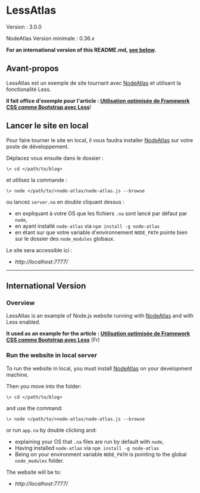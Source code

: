 # LessAtlas #

Version : 3.0.0

NodeAtlas Version minimale : 0.36.x

**For an international version of this README.md, [see below](#international-version).**



## Avant-propos ##

LessAtlas est un exemple de site tournant avec [NodeAtlas](http://haeresis.github.io/NodeAtlas/) et utilisant la fonctionalité Less.

**Il fait office d'exemple pour l'article : [Utilisation optimisée de Framework CSS comme Bootstrap avec Less](http://blog.lesieur.name/utilisation-optimisee-de-framework-css-comme-bootstrap-avec-less/)**!



## Lancer le site en local ##

Pour faire tourner le site en local, il vous faudra installer [NodeAtlas](http://haeresis.github.io/NodeAtlas/) sur votre poste de développement.

Déplacez vous ensuite dans le dossier :


```
\> cd </path/to/blog>
```

et utilisez la commande :

```
\> node </path/to/>node-atlas/node-atlas.js --browse
```

ou lancez `server.na` en double cliquant dessus :
- en expliquant à votre OS que les fichiers `.na` sont lancé par défaut par `node`,
- en ayant installé `node-atlas` via `npm install -g node-atlas`
- en étant sur que votre variable d'environnement `NODE_PATH` pointe bien sur le dossier des `node_modules` globaux.

Le site sera accessible ici :

- *http://localhost:7777/*


-----


## International Version ##

### Overview ###

LessAtlas is an example of Node.js website running with [NodeAtlas](http://haeresis.github.io/NodeAtlas/) and with Less enabled.

**It used as an example for the article : [Utilisation optimisée de Framework CSS comme Bootstrap avec Less](http://blog.lesieur.name/utilisation-optimisee-de-framework-css-comme-bootstrap-avec-less/)** (Fr)




### Run the website in local server ###

To run the website in local, you must install [NodeAtlas](http://haeresis.github.io/NodeAtlas/) on your development machine.

Then you move into the folder:


```
\> cd </path/to/blog>
```

and use the command:

```
\> node </path/to/>node-atlas/node-atlas.js --browse
```

or run `app.na` by double clicking and:
- explaining your OS that `.na` files are run by default with `node`,
- Having installed `node-atlas` via `npm install -g node-atlas`
- Being on your environment variable `NODE_PATH` is pointing to the global `node_modules` folder.

The website will be to:

- *http://localhost:7777/*